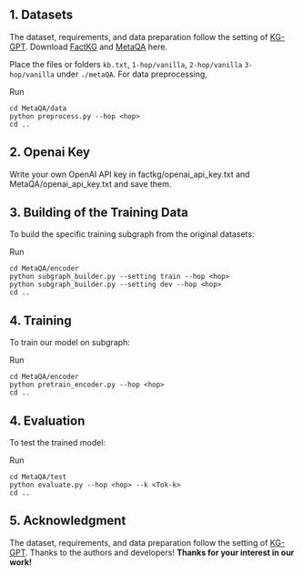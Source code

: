 ## 1. Datasets

The dataset, requirements, and data preparation follow the setting of [KG-GPT](https://github.com/jiho283/KG-GPT/). 
Download [FactKG](https://github.com/jiho283/FactKG) and [MetaQA](https://github.com/yuyuz/MetaQA) here.

Place the files or folders `kb.txt`, `1-hop/vanilla`, `2-hop/vanilla`  `3-hop/vanilla` under `./metaQA`.
For data preprocessing, 

Run

    cd MetaQA/data
    python preprocess.py --hop <hop>
    cd ..

## 2. Openai Key

Write your own OpenAI API key in factkg/openai_api_key.txt and MetaQA/openai_api_key.txt and save them.

## 3. Building of the Training Data

To build the specific training subgraph from the original datasets:

Run

    cd MetaQA/encoder
    python subgraph_builder.py --setting train --hop <hop>
    python subgraph_builder.py --setting dev --hop <hop>
    cd ..


## 4. Training

To train our model on subgraph:

Run

    cd MetaQA/encoder
    python pretrain_encoder.py --hop <hop>
    cd ..

## 4. Evaluation

To test the trained model:

Run

    cd MetaQA/test
    python evaluate.py --hop <hop> --k <Tok-k>
    cd ..

## 5. Acknowledgment

The dataset, requirements, and data preparation follow the setting of [KG-GPT](https://github.com/jiho283/KG-GPT/). 
Thanks to the authors and developers!
**Thanks for your interest in our work!**
